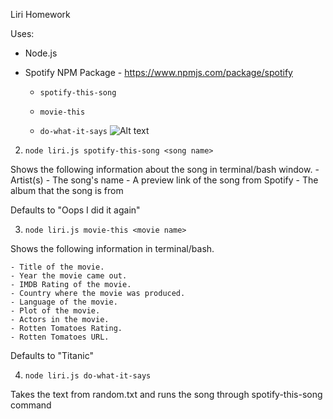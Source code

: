 Liri Homework

Uses:
- Node.js
- Spotify NPM Package - https://www.npmjs.com/package/spotify

  * `spotify-this-song`

  * `movie-this`

  * `do-what-it-says`
![Alt text](/relative/path/to/img.jpg?raw=true "Optional Title")

2. `node liri.js spotify-this-song <song name>`

 Shows the following information about the song in terminal/bash window.
    - Artist(s)
    - The song's name
    - A preview link of the song from Spotify
    - The album that the song is from

Defaults to "Oops I did it again"

3. `node liri.js movie-this <movie name>`

 Shows the following information in terminal/bash.

    - Title of the movie.
    - Year the movie came out.
    - IMDB Rating of the movie.
    - Country where the movie was produced.
    - Language of the movie.
    - Plot of the movie.
    - Actors in the movie.
    - Rotten Tomatoes Rating.
    - Rotten Tomatoes URL.

Defaults to "Titanic"

4. `node liri.js do-what-it-says`

  Takes the text from random.txt and runs the song through spotify-this-song command


